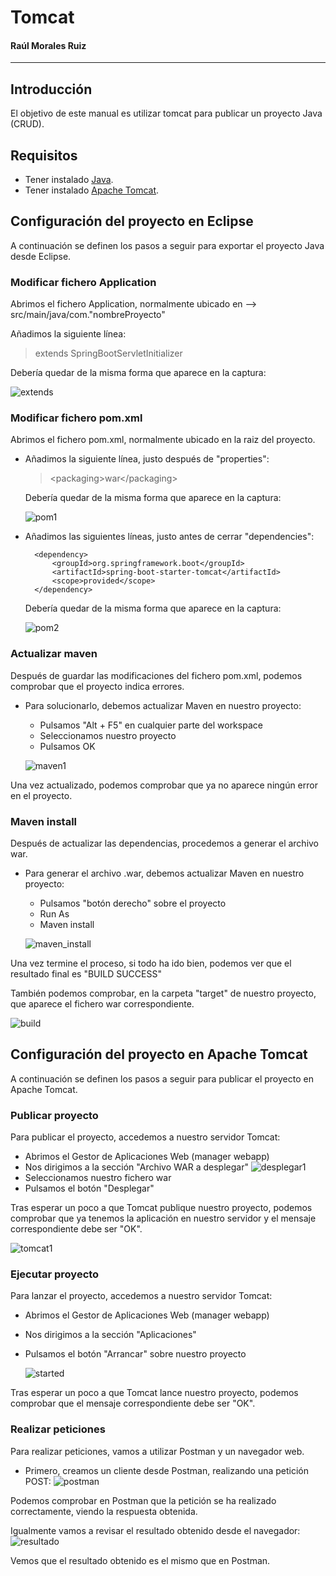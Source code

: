 # Tomcat

#### Raúl Morales Ruiz

---

## Introducción

El objetivo de este manual es utilizar tomcat para publicar un proyecto Java (CRUD).

## Requisitos

- Tener instalado [Java](https://www.java.com/es/).
- Tener instalado [Apache Tomcat](http://tomcat.apache.org/).

## Configuración del proyecto en Eclipse

A continuación se definen los pasos a seguir para exportar el proyecto Java desde Eclipse.

### Modificar fichero Application

Abrimos el fichero Application, normalmente ubicado en --> src/main/java/com."nombreProyecto"

Añadimos la siguiente línea:
> extends SpringBootServletInitializer

Debería quedar de la misma forma que aparece en la captura:

![extends](img/extends.png)

### Modificar fichero pom.xml

Abrimos el fichero pom.xml, normalmente ubicado en la raiz del proyecto.

- Añadimos la siguiente línea, justo después de "properties":
    > \<packaging>war\</packaging>
    
    Debería quedar de la misma forma que aparece en la captura:

    ![pom1](img/pom1.png)

- Añadimos las siguientes líneas, justo antes de cerrar "dependencies":
        
        <dependency>
			<groupId>org.springframework.boot</groupId>
			<artifactId>spring-boot-starter-tomcat</artifactId>
			<scope>provided</scope>
		</dependency>
    
    Debería quedar de la misma forma que aparece en la captura:

    ![pom2](img/pom2.png)

### Actualizar maven

Después de guardar las modificaciones del fichero pom.xml, podemos comprobar que el proyecto indica errores.

- Para solucionarlo, debemos actualizar Maven en nuestro proyecto:
    
    * Pulsamos "Alt + F5" en cualquier parte del workspace
    * Seleccionamos nuestro proyecto
    * Pulsamos OK

    ![maven1](img/maven1.png)

Una vez actualizado, podemos comprobar que ya no aparece ningún error en el proyecto.

### Maven install

Después de actualizar las dependencias, procedemos a generar el archivo war.

- Para generar el archivo .war, debemos actualizar Maven en nuestro proyecto:
    
    * Pulsamos "botón derecho" sobre el proyecto
    * Run As
    * Maven install

    ![maven_install](img/maven_install.png)

Una vez termine el proceso, si todo ha ido bien, podemos ver que el resultado final es "BUILD SUCCESS"

También podemos comprobar, en la carpeta "target" de nuestro proyecto, que aparece el fichero war correspondiente.

![build](img/build.png)

## Configuración del proyecto en Apache Tomcat

A continuación se definen los pasos a seguir para publicar el proyecto en Apache Tomcat.

### Publicar proyecto

Para publicar el proyecto, accedemos a nuestro servidor Tomcat:

- Abrimos el Gestor de Aplicaciones Web (manager webapp)
- Nos dirigimos a la sección "Archivo WAR a desplegar"
    ![desplegar1](img/desplegar1.png)
- Seleccionamos nuestro fichero war
- Pulsamos el botón "Desplegar"

Tras esperar un poco a que Tomcat publique nuestro proyecto, podemos comprobar que ya tenemos la aplicación en nuestro servidor y el mensaje correspondiente debe ser "OK".

![tomcat1](img/tomcat1.png)

### Ejecutar proyecto

Para lanzar el proyecto, accedemos a nuestro servidor Tomcat:

- Abrimos el Gestor de Aplicaciones Web (manager webapp)
- Nos dirigimos a la sección "Aplicaciones"
- Pulsamos el botón "Arrancar" sobre nuestro proyecto

    ![started](img/started.png)

Tras esperar un poco a que Tomcat lance nuestro proyecto, podemos comprobar que el mensaje correspondiente debe ser "OK".

### Realizar peticiones

Para realizar peticiones, vamos a utilizar Postman y un navegador web.

- Primero, creamos un cliente desde Postman, realizando una petición POST:
![postman](img/postman.png)

Podemos comprobar en Postman que la petición se ha realizado correctamente, viendo la respuesta obtenida.

Igualmente vamos a revisar el resultado obtenido desde el navegador:
![resultado](img/resultado.png)

Vemos que el resultado obtenido es el mismo que en Postman.